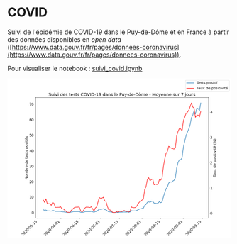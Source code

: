 # COVID
Suivi de l'épidémie de COVID-19 dans le Puy-de-Dôme et en France à partir des données disponibles en *open data* ([https://www.data.gouv.fr/fr/pages/donnees-coronavirus](https://www.data.gouv.fr/fr/pages/donnees-coronavirus)).  

Pour visualiser le notebook : [suivi_covid.ipynb](https://nbviewer.jupyter.org/github/thmegy/COVID/blob/main/suivi_covid.ipynb)

![](test_covid_63.png?raw=true)
